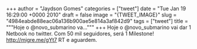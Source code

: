 
+++
author = "Jaydson Gomes"
categories = ["tweet"]
date = "Tue Jan 19 16:29:00 +0000 2010"
draft = false
image = "{TWEET_IMAGE}"
slug = "4984eabde88eac06a136b900ae5e814a3af842d9"
tags = ["tweet"]
title = """Hoje o @novo_submarino va..."""
+++
Hoje o @novo_submarino vai dar 1 Netbook no twitter. Com 50 mil seguidores, será 1 Milestone! http://migre.me/gYt7 RT e aguardem.
